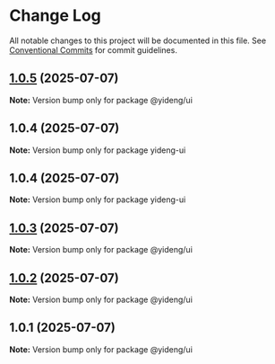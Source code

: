 # Change Log

All notable changes to this project will be documented in this file.
See [Conventional Commits](https://conventionalcommits.org) for commit guidelines.

## [1.0.5](https://github.com/webjiancheng/monorepo/compare/@yideng/ui@1.0.3...@yideng/ui@1.0.5) (2025-07-07)

**Note:** Version bump only for package @yideng/ui





## 1.0.4 (2025-07-07)

**Note:** Version bump only for package yideng-ui





## 1.0.4 (2025-07-07)

**Note:** Version bump only for package yideng-ui





## [1.0.3](https://github.com/webjiancheng/monorepo/compare/@yideng/ui@1.0.1...@yideng/ui@1.0.3) (2025-07-07)

**Note:** Version bump only for package @yideng/ui





## [1.0.2](https://github.com/webjiancheng/monorepo/compare/@yideng/ui@1.0.1...@yideng/ui@1.0.2) (2025-07-07)

**Note:** Version bump only for package @yideng/ui





## 1.0.1 (2025-07-07)

**Note:** Version bump only for package @yideng/ui
